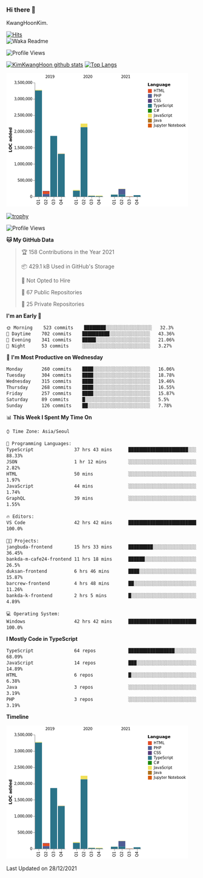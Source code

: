 ### Hi there 👋

KwangHoonKim.

[![Hits](https://hits.seeyoufarm.com/api/count/incr/badge.svg?url=https%3A%2F%2Fgithub.com%2Frhkdgns95)](https://hits.seeyoufarm.com)  
![Waka Readme](https://github.com/rhkdgns95/rhkdgns95/workflows/Waka%20Readme/badge.svg)

![Profile Views](http://img.shields.io/badge/Profile%20Views-0-blue)

[![KimKwangHoon github stats](https://github-readme-stats.vercel.app/api?username=rhkdgns95&show_icons=true)](https://github.com/rhkdgns95/github-readme-stats)   [![Top Langs](https://github-readme-stats.vercel.app/api/top-langs/?username=rhkdgns95&layout=compact)](https://github.com/rhkdgns95/github-readme-stats)   


![Chart not found](https://raw.githubusercontent.com/rhkdgns95/rhkdgns95/master/charts/bar_graph.png) 

[![trophy](https://github-profile-trophy.vercel.app/?username=rhkdgns95)](https://github.com/rhkdgns95/github-profile-trophy)

<!--START_SECTION:waka-->
![Profile Views](http://img.shields.io/badge/Profile%20Views-0-blue)

**🐱 My GitHub Data** 

> 🏆 158 Contributions in the Year 2021
 > 
> 📦 429.1 kB Used in GitHub's Storage 
 > 
> 🚫 Not Opted to Hire
 > 
> 📜 67 Public Repositories 
 > 
> 🔑 25 Private Repositories  
 > 
**I'm an Early 🐤** 

```text
🌞 Morning    523 commits    ████████░░░░░░░░░░░░░░░░░   32.3% 
🌆 Daytime    702 commits    ██████████░░░░░░░░░░░░░░░   43.36% 
🌃 Evening    341 commits    █████░░░░░░░░░░░░░░░░░░░░   21.06% 
🌙 Night      53 commits     ░░░░░░░░░░░░░░░░░░░░░░░░░   3.27%

```
📅 **I'm Most Productive on Wednesday** 

```text
Monday       260 commits    ████░░░░░░░░░░░░░░░░░░░░░   16.06% 
Tuesday      304 commits    ████░░░░░░░░░░░░░░░░░░░░░   18.78% 
Wednesday    315 commits    ████░░░░░░░░░░░░░░░░░░░░░   19.46% 
Thursday     268 commits    ████░░░░░░░░░░░░░░░░░░░░░   16.55% 
Friday       257 commits    ████░░░░░░░░░░░░░░░░░░░░░   15.87% 
Saturday     89 commits     █░░░░░░░░░░░░░░░░░░░░░░░░   5.5% 
Sunday       126 commits    ██░░░░░░░░░░░░░░░░░░░░░░░   7.78%

```


📊 **This Week I Spent My Time On** 

```text
⌚︎ Time Zone: Asia/Seoul

💬 Programming Languages: 
TypeScript               37 hrs 43 mins      ██████████████████████░░░   88.33% 
JSON                     1 hr 12 mins        ░░░░░░░░░░░░░░░░░░░░░░░░░   2.82% 
HTML                     50 mins             ░░░░░░░░░░░░░░░░░░░░░░░░░   1.97% 
JavaScript               44 mins             ░░░░░░░░░░░░░░░░░░░░░░░░░   1.74% 
GraphQL                  39 mins             ░░░░░░░░░░░░░░░░░░░░░░░░░   1.55%

🔥 Editors: 
VS Code                  42 hrs 42 mins      █████████████████████████   100.0%

🐱‍💻 Projects: 
jangbuda-frontend        15 hrs 33 mins      █████████░░░░░░░░░░░░░░░░   36.45% 
bankda-m-cafe24-frontend 11 hrs 18 mins      ██████░░░░░░░░░░░░░░░░░░░   26.5% 
duksan-frontend          6 hrs 46 mins       ████░░░░░░░░░░░░░░░░░░░░░   15.87% 
barcrew-frontend         4 hrs 48 mins       ██░░░░░░░░░░░░░░░░░░░░░░░   11.26% 
bankda-k-frontend        2 hrs 5 mins        █░░░░░░░░░░░░░░░░░░░░░░░░   4.89%

💻 Operating System: 
Windows                  42 hrs 42 mins      █████████████████████████   100.0%

```

**I Mostly Code in TypeScript** 

```text
TypeScript               64 repos            █████████████████░░░░░░░░   68.09% 
JavaScript               14 repos            ███░░░░░░░░░░░░░░░░░░░░░░   14.89% 
HTML                     6 repos             █░░░░░░░░░░░░░░░░░░░░░░░░   6.38% 
Java                     3 repos             ░░░░░░░░░░░░░░░░░░░░░░░░░   3.19% 
PHP                      3 repos             ░░░░░░░░░░░░░░░░░░░░░░░░░   3.19%

```


**Timeline**

![Chart not found](https://raw.githubusercontent.com/rhkdgns95/rhkdgns95/master/charts/bar_graph.png) 


 Last Updated on 28/12/2021
<!--END_SECTION:waka-->
